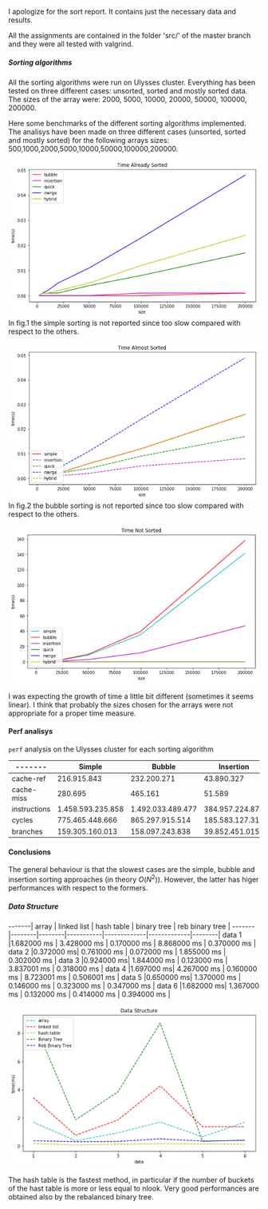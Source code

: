 
I apologize for the sort report. It contains just the necessary data and results.

All the assignments are contained in the folder 'src/' of the master branch and they were all tested with valgrind.

##### Sorting algorithms

All the sorting algorithms were run on Ulysses cluster. Everything has been tested on three different cases: unsorted, sorted and mostly sorted data. The sizes of the array were: 2000, 5000, 10000, 20000, 50000, 100000, 200000.

Here some benchmarks of the different sorting algorithms implemented. The analisys have been made on three different cases (unsorted, sorted and mostly sorted) for the following arrays sizes: 500,1000,2000,5000,10000,50000,100000,200000.


![Figure_1](already_sorted.png)
In fig.1 the simple sorting is not reported since too slow compared with respect to the others.

![Figure_2](almost_sorted.png)
In fig.2 the bubble sorting is not reported since too slow compared with respect to the others.

![Figure_3](not_sorted.png)

I was expecting the growth of time a little bit different (sometimes it seems linear). I think that probably the sizes chosen for the arrays were not appropriate for a proper time measure.

#### Perf analisys

`perf` analysis on the Ulysses cluster for each sorting algorithm


-------| Simple | Bubble | Insertion | Quick |  Merge | Hybrid
-------|--------|--------|-----------|-------------|-------------|--------|
cache-ref |216.915.843 | 232.200.271 | 43.890.327  | 132.746  | 320.026 |
cache-miss |280.695 |  465.161 | 51.589 |10.515 | 16560 | 15.981 |
instructions| 1.458.593.235.858| 1.492.033.489.477 | 384.957.224.870 | 765.441.350 | 2.201.084.237 | 1.206.282.179 |
cycles |775.465.448.666| 865.297.915.514 | 185.583.127.312 | 424.181.763 | 957.791.410 | 580.446.242 |
branches |159.305.160.013| 158.097.243.838 | 39.852.451.015 | 73.204.982 | 270.160.686 | 114.767.427 |


#### Conclusions

The general behaviour is that the slowest cases are the simple, bubble and insertion sorting approaches (in theory $O(N^2)$). However, the latter has higer performances with respect to the formers.

##### Data Structure

-------| array | linked list | hash table | binary tree |  reb binary tree |
-------|--------|--------|-----------|-------------|-------------|--------|
data 1 |1.682000 ms | 3.428000 ms | 0.170000 ms  | 8.868000 ms  |  0.370000 ms |
data 2 |0.372000 ms| 0.761000 ms | 0.072000 ms  | 1.855000 ms |  0.302000 ms |
data 3 |0.924000 ms| 1.844000 ms | 0.123000 ms  | 3.837001 ms |  0.318000 ms |
data 4 |1.697000 ms| 4.267000 ms | 0.160000 ms  | 8.723001 ms |  0.506001 ms |
data 5 |0.650000 ms| 1.370000 ms | 0.146000 ms  | 0.323000 ms |  0.347000 ms |
data 6 |1.682000 ms| 1.367000 ms | 0.132000 ms | 0.414000 ms |  0.394000 ms |


![Figure_1](datastr.png)

The hash table is the fastest method, in particular if the number of buckets of the hast table is more or less equal to nlook. Very good performances are obtained also by the rebalanced binary tree.

